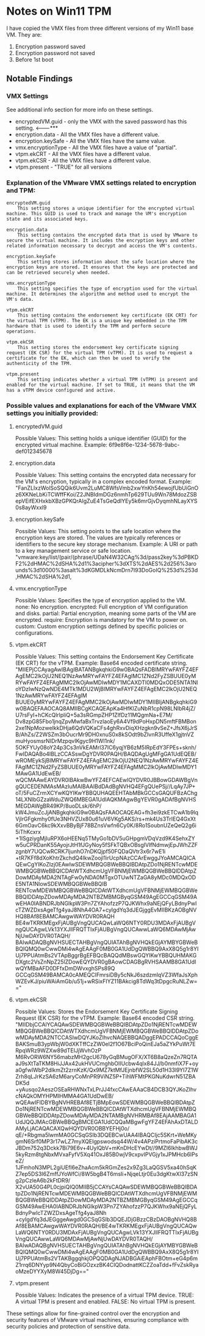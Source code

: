 # Notes on Win11 TPM

I have copied the VMX files from three different versions of my Win11 base VM. They are:
1. Encryption password saved 
2. Encryption password not saved
3. Before 1st boot 

##  Notable Findings 

### VMX Settings
See additional info section for more info on these settings.
* encryptedVM.guid      - only the VMX with the saved password has this setting. <---***
* encryption.data       - All the VMX files have a different value.
* encryption.keySafe    - All the VMX files have the same value.
* vmx.encryptionType    - All the VMX files have a value of "partial".
* vtpm.ekCRT            - All the VMX files have a different value.
* vtpm.ekCSR            - All the VMX files have a different value.
* vtpm.present          - "TRUE" for all versions


### Explanation of the VMware VMX settings related to encryption and TPM:

    encryptedVM.guid
        This setting stores a unique identifier for the encrypted virtual machine. This GUID is used to track and manage the VM's encryption state and its associated keys.

    encryption.data
        This setting contains the encrypted data that is used by VMware to secure the virtual machine. It includes the encryption keys and other related information necessary to decrypt and access the VM's contents.

    encryption.keySafe
        This setting stores information about the safe location where the encryption keys are stored. It ensures that the keys are protected and can be retrieved securely when needed.

    vmx.encryptionType
        This setting specifies the type of encryption used for the virtual machine. It determines the algorithm and method used to encrypt the VM's data.

    vtpm.ekCRT
        This setting contains the endorsement key certificate (EK CRT) for the virtual TPM (vTPM). The EK is a unique key embedded in the TPM hardware that is used to identify the TPM and perform secure operations.

    vtpm.ekCSR
        This setting stores the endorsement key certificate signing request (EK CSR) for the virtual TPM (vTPM). It is used to request a certificate for the EK, which can then be used to verify the authenticity of the TPM.

    vtpm.present
        This setting indicates whether a virtual TPM (vTPM) is present and enabled for the virtual machine. If set to TRUE, it means that the VM has a vTPM device configured and active.

### Possible values and explanations for each of the VMware VMX settings you initially provided:
1. encryptedVM.guid

    Possible Values: This setting holds a unique identifier (GUID) for the encrypted virtual machine.
        Example: 6f9e8f6e-1234-5678-9abc-def012345678

2. encryption.data

    Possible Values: This setting contains the encrypted data necessary for the VM's encryption, typically in a complex encoded format.
        Example: "FanZLIxzWolSoSQQik6Uvm2LuMC8WfsVmb2xwYnKh54ewojfUbUiGnOz6XKNeLbKiTCWffFKoi/Z2JNBIdmDGz6nmhTp629TUu9Wn78MdozZSBepVEifEXHxkbXBzGPKQrAIgZuE4TsGeQdIYEy5k6mrGjvDyqmhNLayXYS0s8ayWxxl9

3. encryption.keySafe

    Possible Values: This setting points to the safe location where the encryption keys are stored. The values are typically references or identifiers to the secure key storage mechanism.
        Example: A URI or path to a key management service or safe location. "vmware:key/list/(pair/(phrase/UDaN4W32CAg%3d/pass2key%3dPBKDF2%2dHMAC%2dSHA%2d1%3acipher%3dXTS%2dAES%2d256%3arounds%3d10000%3asalt%3dKGMDLkNcmDrn7I93DoGoIQ%253d%253d,HMAC%2dSHA%2d1,

4. vmx.encryptionType

    Possible Values: Specifies the type of encryption applied to the VM.
        none: No encryption.
        encrypted: Full encryption of VM configuration and disks.
        partial: Partial encryption, meaning some parts of the VM are encrypted.
        require: Encryption is mandatory for the VM to power on.
        custom: Custom encryption settings defined by specific policies or configurations.

5. vtpm.ekCRT

    Possible Values: This setting contains the Endorsement Key Certificate (EK CRT) for the vTPM.
        Example: Base64 encoded certificate string.  
        "MIIEPjCCAyagAwIBAgIBATANBgkqhkiG9w0BAQsFADBIMRYwFAYFZ4EFAgEMC2lkOjU2NEQ1NzAwMRYwFAYFZ4EFAgIMC1ZNd2FyZSBUUE0yMRYwFAYFZ4EFAgMMC2lkOjAwMDIwMDY1MCAXDTI0MDQxODE5NTA1NloYDzIwNzQwNDE4MTk1MDU2WjBIMRYwFAYFZ4EFAgEMC2lkOjU2NEQ1NzAwMRYwFAYFZ4EFAgIM
BUUE0yMRYwFAYFZ4EFAgMMC2lkOjAwMDIwMDY1MIIBIjANBgkqhkiG9w0BAQEFAAOCAQ8AMIIBCgKCAQEApKa4HfKlZuNbR1cpN98LNlbR4jZ/U7rsFyI+hCKcQlrlpliQ+5a3sRGmpZHP1ZlfDz11MQgmNa+E7M/
Dv8zpG85Fbo1jnqZpvMwfaBxTrvzIaoEy6A4Vf9dPoHxpDN5mftFBMBon2xe1NpMozweIkkDHja6QdVQKaCFs4ghRxvDiqXHzgkn9vSeZ+JfsX6jJrSB/AhZs/Z2WSZm3bOucrMr9DH0xnuS0x8kSOdt9bZIvnR3UffeX1gjtnVZmuHyosmsrNIDrMzpqvIKgyc9H1WI1nk/
5OKFYUy08oY24p3Cs3nVkEAMrl37IC6yqjYB6zM5IRpEdY3FPEs+sknh/FwIDAQABo4IBLzCCASswDgYDVR0PAQH/BAQDAgUgMFgGA1UdEQEB/wROMEykSjBIMRYwFAYFZ4EFAgEMC2lkOjU2NEQ1NzAwMRYwFAYFZ4EFAgIMC1ZNd2FyZSBUUE0yMRYwFAYFZ4EFAgMMC2lkOjAwMDIwMDY1MAwGA1UdEwEB/
wQCMAAwEAYDVR0lBAkwBwYFZ4EFCAEwIQYDVR0JBBowGDAWBgVngQUCEDENMAsMAzIuMAIBAAIBdDAdBgNVHQ4EFgQUePSj//LqAy7JP+oT/5FuCZrmXCYwKQYIKwYBBQUHAQEEHTAbMBkGCCsGAQUFBzAChg14LXNlbGZzaWduZWQ6MBEGA1UdIAQKMAgwBgYEVR0gADAfBgNVHSMEGDAWgBR49KP/8uoDLsk/6hP/
kW4JmuZcJjANBgkqhkiG9w0BAQsFAAOCAQEAG+fh3ei9zkETCwA1b9lqVjlrGFgkmhy0fUe3NHVZUx80u61uV6VKg5AKS/rs+mk4Us3TrIEQ4GxXt6GmOavC6kc9kXxvBByBjF78BZnsVwfn6Cy0K/8Ro1SoubnUZeQeQ2g6i5iThKcxrx
+1ISgziygMjIuRPX6oHEENq5TMyGo1bDV5uGHpgmVDqVzd9K4SehxZYw5uCPRDanK55AyojrJtH1fJGyNoy5fSFkTQBxOBsgIVlfNdmwjEpJWhZZFzgnbY7UQCwRCRK7ljunhO7nDKQjpf50FQDaQVtr3x6r7wE1i
+tR7KFf8dXoKhtrZkchdQ4IkwZoojl1irUcpNAzCCArEwggJYoAMCAQICAQEwCgYIKoZIzj0EAwIwSDEWMBQGBWeBBQIBDAtpZDo1NjRENTcwMDEWMBQGBWeBBQICDAtWTXdhcmUgVFBNMjEWMBQGBWeBBQIDDAtpZDowMDAyMDA2NTAgFw0yNDA0MTgxOTUwNTZaGA8yMDc0MDQxODE5NTA1NlowSDEWMBQGBWeBBQIB
RENTcwMDEWMBQGBWeBBQICDAtWTXdhcmUgVFBNMjEWMBQGBWeBBQIDDAtpZDowMDAyMDA2NTBZMBMGByqGSM49AgEGCCqGSM49AwEHA0IABNDRJbNGlkpW3Pn7ZYAhofzzP7QJKWhx9aNEjQFyLBdnyPwIcTZWZDxsAgeTfg4yaJ8NhA4OA7+cyIgdYq3dJEGjggEvMIIBKzAOBgNVHQ8BAf8EBAMCAwgwWAYDVR0RAQH
BE4wTKRKMEgxFjAUBgVngQUCAQwLaWQ6NTY0RDU3MDAxFjAUBgVngQUCAgwLVk13YXJlIFRQTTIxFjAUBgVngQUCAwwLaWQ6MDAwMjAwNjUwDAYDVR0TAQH/
BAIwADAQBgNVHSUECTAHBgVngQUIATAhBgNVHQkEGjAYMBYGBWeBBQIQMQ0wCwwDMi4wAgEAAgF0MB0GA1UdDgQWBBQ9AxX8Q5g1r8YIUj7PPUAtmBs2VTApBggrBgEFBQcBAQQdMBswGQYIKwYBBQUHMAKGDXgtc2VsZnNpZ25lZDowEQYDVR0gBAowCDAGBgRVHSAAMB8GA1UdIwQYMBaAFD0DFfxDmDWvxghSPs89Q
GCCqGSM49BAMCA0cAMEQCIFmrsiDBy5cNkJ6szdzmlqVZ3WfaJsXphWZEvKJ/piuWAiAmGb/u51j+wRSixFIYZ11BAkcig8TdWq3tDpgcRuNLZw=="


6. vtpm.ekCSR

    Possible Values: Stores the Endorsement Key Certificate Signing Request (EK CSR) for the vTPM.
        Example: Base64 encoded CSR string.
        "MIIDbjCCAlYCAQAwSDEWMBQGBWeBBQIBDAtpZDo1NjRENTcwMDEWMBQGBWeBBQICDAtWTXdhcmUgVFBNMjEWMBQGBWeBBQIDDAtpZDowMDAyMDA2NTCCASIwDQYJKoZIhvcNAQEBBQADggEPADCCAQoCggEBAKSmuB3ypWbjW0dXKTffCzZW0eI2f1O67BciPoQinEJa5aZYkPuWt7ERpqWRz9WZXw89dTEIJjWvhOzP
M6RvORW6NY56mabzMH2gcU678yGqBMugOFX/XT6B8aQzeZn7RQTAaJ9sXtTaTKM8HiJJAx42ukHVUCmghbOIIUcbw4qlx84JJ/b0nmfiX7F+oya0gfwIWbP2dlkmZt2zrnKzK/Qx9MZ7ktMfJEjnbfW2SL50d1H33l9YI7Z1WZrh8qLJrKzSA6zM6aryCoMnPR9ViNZ5P+TihWFMtPKGNuKdwrN51ZBADK5d
+yAusqo2AeszOSEaRHWNxTxLPrJJ4fxcCAwEAAaCB4DCB3QYJKoZIhvcNAQkOMYHPMIHMMA4GA1UdDwEB/
wQEAwIFIDBYBgNVHREBAf8ETjBMpEowSDEWMBQGBWeBBQIBDAtpZDo1NjRENTcwMDEWMBQGBWeBBQICDAtWTXdhcmUgVFBNMjEWMBQGBWeBBQIDDAtpZDowMDAyMDA2NTAMBgNVHRMBAf8EAjAAMBAGA1UdJQQJMAcGBWeBBQgBMCEGA1UdCQQaMBgwFgYFZ4EFAhAxDTALDAMyLjACAQACAXQwHQYDVR0OBBYEFHj0o/
qE/+Rbgma5lwmMA0GCSqGSIb3DQEBCwUAA4IBAQCIjc5SKrt+WeMKygmN6Srf0MP3r17wLZ7myXQEIgpswodsq44W/4v4APziPrtmoFaPibAK3cJBDm752q3Dckk7Bi79E6v+4UylQbV+mKnDHcEYwDt//9MZI6lkhbwBWJ5kyRzm8tgNbxMVxaFyfV5Xq41OxJ85B0wjV9cxpvIPVGjy1xJPMHcb6IPseZ/
1JFmhoN3MPL2giUEfI6eZhaAcm5kRGmZes2x9Zg3LaQGSV5xa40hSqKZ7ep5DS3I6ZmffJYoWfCi/8W5bgB4T6msIi+NjqeLtjr0Eu3dgKtwXl37zSNg2pCzleA6b2kFtDR9/
X2vUA50G4PL0cjpiQIQ0MIIB5jCCAYsCAQAwSDEWMBQGBWeBBQIBDAtpZDo1NjRENTcwMDEWMBQGBWeBBQICDAtWTXdhcmUgVFBNMjEWMBQGBWeBBQIDDAtpZDowMDAyMDA2NTBZMBMGByqGSM49AgEGCCqGSM49AwEHA0IABNDRJbNGlkpW3Pn7ZYAhofzzP7QJKWhx9aNEjQFyLBdnyPwIcTZWZDxsAgeTfg4yaJ8Nh
+cyIgdYq3dJEGggeAwgd0GCSqGSIb3DQEJDjGBzzCBzDAOBgNVHQ8BAf8EBAMCAwgwWAYDVR0RAQH/BE4wTKRKMEgxFjAUBgVngQUCAQwLaWQ6NTY0RDU3MDAxFjAUBgVngQUCAgwLVk13YXJlIFRQTTIxFjAUBgVngQUCAwwLaWQ6MDAwMjAwNjUwDAYDVR0TAQH/
BAIwADAQBgNVHSUECTAHBgVngQUIATAhBgNVHQkEGjAYMBYGBWeBBQIQMQ0wCwwDMi4wAgEAAgF0MB0GA1UdDgQWBBQ9AxX8Q5g1r8YIUj7PPUAtmBs2VTAKBggqhkjOPQQDAgNJADBGAiEAphFBOtm+eG4p6mZ1rrq6DNYyp9N4QbyCoBiGOzxzBK4CIQDodnattKCZZoaTdd+fFvZskRyaoMzeDYYXyM8W45DjDg=="

7. vtpm.present

    Possible Values: Indicates the presence of a virtual TPM device.
        TRUE: A virtual TPM is present and enabled.
        FALSE: No virtual TPM is present.

These settings allow for fine-grained control over the encryption and security features of VMware virtual machines, ensuring compliance with security policies and protection of sensitive data.